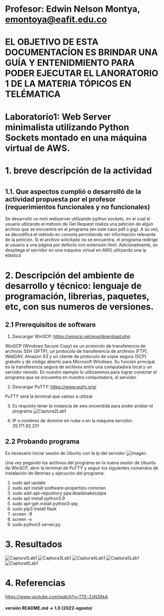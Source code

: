 #
# Profesor: Edwin Nelson Montya, emontoya@eafit.edu.co

# EL OBJETIVO DE ESTA DOCUMENTACÍON ES BRINDAR UNA GUÍA Y ENTENIDMIENTO PARA PODER EJECUTAR EL LANORATORIO 1 DE LA MATERIA TÓPICOS EN TELÉMATICA

# Laboratorio1: Web Server minimalista utilizando Python Sockets montado en una máquina virtual de AWS.
#
# 1. breve descripción de la actividad
#

## 1.1. Que aspectos cumplió o desarrolló de la actividad propuesta por el profesor (requerimientos funcionales y no funcionales)
Se desarrolló un mini webserver utilizando python sockets, en el cual el usuario utlizando el método de Get Request realiza una petición de algún archivo que se encuentre en el programa (en este caso pdf o  jpg). A su vez, se decodifica el método en consola permitiendo ver información relevante de la petición. Si el archivo solicitado no se encuentra, el programa redirige al usuario a una página por defecto con extensión html. Adicionalmente, se despliega el servidor en una máquina virtual en AWS utilizando una ip elástica

# 2. Descripción del ambiente de desarrollo y técnico: lenguaje de programación, librerias, paquetes, etc, con sus numeros de versiones.
## 2.1 Prerequisitos de software
1. Descargar WinSCP: https://winscp.net/eng/download.php

WinSCP (Windows Secure Copy) es un protocolo de transferencia de archivos SSH (SFTP), un protocolo de transferencia de archivos (FTP), WebDAV, Amazon S3 y un cliente de protocolo de copia segura (SCP) gratuito y de código abierto para Microsoft Windows. Su función principal es la transferencia segura de archivos entre una computadora local y un servidor remoto. En nuestro ejemplo lo utilizaremos para lograr conectar el programa que se encuentra en nuestra computadora, al servidor.

2. Descargar PuTTY: https://www.putty.org/

PuTTY será la terminal que vamos a utilizar

3. Es requisito tener la instancia de aws encendida para poder probar el programa
![Captura2Lab1](https://user-images.githubusercontent.com/46933022/183263351-088a977d-3360-4b1d-80a3-4152c4a9d6fe.PNG)

4. IP o nombres de dominio en nube o en la máquina servidor:
35.171.92.201

## 2.2 Probando programa
Es necesario iniciar sesión de Ubuntu con la Ip del servidor
![imagen](https://user-images.githubusercontent.com/46933022/183263466-9444d259-dc35-40f9-9e4b-ca22638bbc7a.png)

Una vez pegando los archivos del programa en la nueva sesión de Ubuntu de WinSCP, abrir la terminal de PuTTY y seguir los siguientes comandos de instalación de librerías y ejecución del programa:

1. sudo apt update
2. sudo apt install sodtware-properties-common
3. sudo add-apt-repository ppa:deadsnakes/ppa
4. sudo apt install python3.9
5. sudo apt-get install python3-pip
6. sudo pip3 install flask
7. screen -R <nombre>
8. screen -x <nombre>
9. sudo python3 server.py
  
# 3. Resultados
  ![Captura1Lab1](https://user-images.githubusercontent.com/46933022/183264270-c210bd13-9dba-4363-afa8-e31dbe615457.PNG)
  ![Captura3Lab1](https://user-images.githubusercontent.com/46933022/183264291-0b9a046b-439f-44ea-9065-646e9e7d9490.PNG)
  ![Captura4Lab1](https://user-images.githubusercontent.com/46933022/183264299-9f41b21b-40ba-4a19-af81-3c4c7a70b7f0.PNG)
  ![Captura5Lab1](https://user-images.githubusercontent.com/46933022/183264363-2395e1e6-6838-46f1-90bb-bfc970748528.PNG)
  ![Captura6Lab1](https://user-images.githubusercontent.com/46933022/183264321-d3f54389-500c-48c9-83ad-44c737250f2f.PNG)

# 4. Referencias
  https://www.youtube.com/watch?v=TTE-ZxN3XkA
  
#### versión README.md -> 1.0 (2022-agosto)
